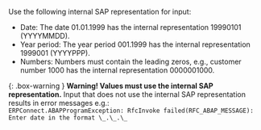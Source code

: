 
Use the following internal SAP representation for input:
- Date: The date 01.01.1999 has the internal representation 19990101 (YYYYMMDD).<br>
- Year period: The year period 001.1999 has the internal representation 1999001 (YYYYPPP).<br>
- Numbers: Numbers must contain the leading zeros, e.g., customer number 1000 has the internal representation 0000001000.<br>

{: .box-warning }
**Warning! Values must use the internal SAP representation.**
Input that does not use the internal SAP representation results in error messages e.g.: <br>
`ERPConnect.ABAPProgramException: RfcInvoke failed(RFC_ABAP_MESSAGE): Enter date in the format \_.\_.\_`
